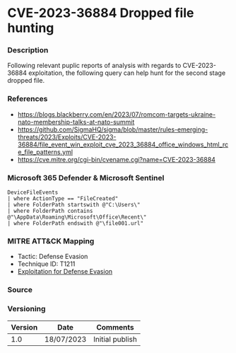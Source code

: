 # CVE-2023-36884 Dropped file hunting

### Description

Following relevant puplic reports of analysis with regards to CVE-2023-36884 exploitation, the following query can help hunt for the second stage dropped file.

### References
- https://blogs.blackberry.com/en/2023/07/romcom-targets-ukraine-nato-membership-talks-at-nato-summit
- https://github.com/SigmaHQ/sigma/blob/master/rules-emerging-threats/2023/Exploits/CVE-2023-36884/file_event_win_exploit_cve_2023_36884_office_windows_html_rce_file_patterns.yml
- https://cve.mitre.org/cgi-bin/cvename.cgi?name=CVE-2023-36884

### Microsoft 365 Defender & Microsoft Sentinel
```
DeviceFileEvents
| where ActionType == "FileCreated"
| where FolderPath startswith @"C:\Users\"
| where FolderPath contains @"\AppData\Roaming\Microsoft\Office\Recent\"
| where FolderPath endswith @"\file001.url"
```

### MITRE ATT&CK Mapping
- Tactic: Defense Evasion
- Technique ID: T1211
- [Exploitation for Defense Evasion](https://attack.mitre.org/techniques/T1211/)

### Source

### Versioning
| Version       | Date          | Comments                          |
| ------------- |---------------| ----------------------------------|
| 1.0           | 18/07/2023    | Initial publish                   |
